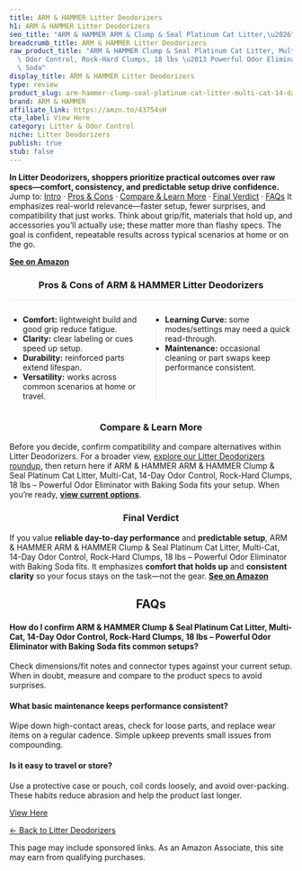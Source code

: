 ```yaml
---
title: ARM & HAMMER Litter Deodorizers
h1: ARM & HAMMER Litter Deodorizers
seo_title: "ARM & HAMMER ARM & Clump & Seal Platinum Cat Litter,\u2026"
breadcrumb_title: ARM & HAMMER Litter Deodorizers
raw_product_title: "ARM & HAMMER Clump & Seal Platinum Cat Litter, Multi-Cat, 14-Day\
  \ Odor Control, Rock-Hard Clumps, 18 lbs \u2013 Powerful Odor Eliminator with Baking\
  \ Soda"
display_title: ARM & HAMMER Litter Deodorizers
type: review
product_slug: arm-hammer-clump-seal-platinum-cat-litter-multi-cat-14-day-odor-control-310cdad3
brand: ARM & HAMMER
affiliate_link: https://amzn.to/43754sH
cta_label: View Here
category: Litter & Odor Control
niche: Litter Deodorizers
publish: true
stub: false
---
```


<div id="intro" class="full-width"><p><strong>In Litter Deodorizers, shoppers prioritize practical outcomes over raw specs&mdash;comfort, consistency, and predictable setup drive confidence.</strong> Jump to: <a href="#intro">Intro</a> · <a href="#pros-cons">Pros &amp; Cons</a> · <a href="#compare-more">Compare &amp; Learn More</a> · <a href="#verdict">Final Verdict</a> · <a href="#faqs">FAQs</a> It emphasizes real-world relevance&mdash;faster setup, fewer surprises, and compatibility that just works. Think about grip/fit, materials that hold up, and accessories you’ll actually use; these matter more than flashy specs. The goal is confident, repeatable results across typical scenarios at home or on the go.</p><p><a href="https://amzn.to/43754sH" rel="nofollow sponsored noopener" target="_blank"><strong>See on Amazon</strong></a></p></div>
<h3 id="pros-cons" style="text-align:center;">Pros &amp; Cons of ARM & HAMMER Litter Deodorizers</h3>
<div class="pc-grid" style="display:grid;grid-template-columns:1fr 1fr;gap:16px;border-top:1px solid #e5e7eb;padding-top:12px;">
  <ul>
    <li><strong>Comfort:</strong> lightweight build and good grip reduce fatigue.</li>
    <li><strong>Clarity:</strong> clear labeling or cues speed up setup.</li>
    <li><strong>Durability:</strong> reinforced parts extend lifespan.</li>
    <li><strong>Versatility:</strong> works across common scenarios at home or travel.</li>
  </ul>
  <ul style="border-left:1px solid #e5e7eb;padding-left:16px;">
    <li><strong>Learning Curve:</strong> some modes/settings may need a quick read-through.</li>
    <li><strong>Maintenance:</strong> occasional cleaning or part swaps keep performance consistent.</li>
  </ul>
</div>


<h3 id="compare-more" style="text-align:center;">Compare &amp; Learn More</h3>
<p>Before you decide, confirm compatibility and compare alternatives within Litter Deodorizers. For a broader view, <a href="#">explore our Litter Deodorizers roundup</a>, then return here if ARM & HAMMER ARM & HAMMER Clump & Seal Platinum Cat Litter, Multi-Cat, 14-Day Odor Control, Rock-Hard Clumps, 18 lbs &ndash; Powerful Odor Eliminator with Baking Soda fits your setup. When you’re ready, <a href="https://amzn.to/43754sH" rel="nofollow sponsored noopener" target="_blank"><strong>view current options</strong></a>.</p>

<h3 id="verdict" style="text-align:center;">Final Verdict</h3>
<p>If you value <strong>reliable day-to-day performance</strong> and <strong>predictable setup</strong>, ARM & HAMMER ARM & HAMMER Clump & Seal Platinum Cat Litter, Multi-Cat, 14-Day Odor Control, Rock-Hard Clumps, 18 lbs &ndash; Powerful Odor Eliminator with Baking Soda fits. It emphasizes <strong>comfort that holds up</strong> and <strong>consistent clarity</strong> so your focus stays on the task&mdash;not the gear. <a href="https://amzn.to/43754sH" rel="nofollow sponsored noopener" target="_blank"><strong>See on Amazon</strong></a></p>

<h2 id="faqs" style="text-align:center;">FAQs</h2>
<h4><strong>How do I confirm ARM & HAMMER Clump & Seal Platinum Cat Litter, Multi-Cat, 14-Day Odor Control, Rock-Hard Clumps, 18 lbs &ndash; Powerful Odor Eliminator with Baking Soda fits common setups?</strong></h4>
<p>Check dimensions/fit notes and connector types against your current setup. When in doubt, measure and compare to the product specs to avoid surprises.</p>
<h4><strong>What basic maintenance keeps performance consistent?</strong></h4>
<p>Wipe down high-contact areas, check for loose parts, and replace wear items on a regular cadence. Simple upkeep prevents small issues from compounding.</p>
<h4><strong>Is it easy to travel or store?</strong></h4>
<p>Use a protective case or pouch, coil cords loosely, and avoid over-packing. These habits reduce abrasion and help the product last longer.</p>

<p><a class="btn" href="https://amzn.to/43754sH" target="_blank" rel="nofollow sponsored noopener">View Here</a></p>
<p><a href="/roundups/litter-odor-control/litter-deodorizers/">← Back to Litter Deodorizers</a></p>
<aside class="disclosure">This page may include sponsored links. As an Amazon Associate, this site may earn from qualifying purchases.</aside>
